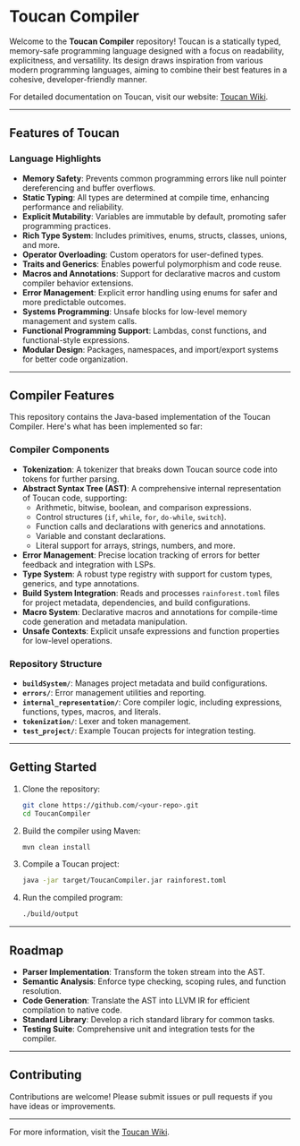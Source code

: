 # Toucan Compiler

Welcome to the **Toucan Compiler** repository! Toucan is a statically typed, memory-safe programming language designed with a focus on readability, explicitness, and versatility. Its design draws inspiration from various modern programming languages, aiming to combine their best features in a cohesive, developer-friendly manner.

For detailed documentation on Toucan, visit our website: [Toucan Wiki](https://toucan.wiki).

---

## Features of Toucan

### Language Highlights
- **Memory Safety**: Prevents common programming errors like null pointer dereferencing and buffer overflows.
- **Static Typing**: All types are determined at compile time, enhancing performance and reliability.
- **Explicit Mutability**: Variables are immutable by default, promoting safer programming practices.
- **Rich Type System**: Includes primitives, enums, structs, classes, unions, and more.
- **Operator Overloading**: Custom operators for user-defined types.
- **Traits and Generics**: Enables powerful polymorphism and code reuse.
- **Macros and Annotations**: Support for declarative macros and custom compiler behavior extensions.
- **Error Management**: Explicit error handling using enums for safer and more predictable outcomes.
- **Systems Programming**: Unsafe blocks for low-level memory management and system calls.
- **Functional Programming Support**: Lambdas, const functions, and functional-style expressions.
- **Modular Design**: Packages, namespaces, and import/export systems for better code organization.

---

## Compiler Features

This repository contains the Java-based implementation of the Toucan Compiler. Here's what has been implemented so far:

### Compiler Components
- **Tokenization**: A tokenizer that breaks down Toucan source code into tokens for further parsing.
- **Abstract Syntax Tree (AST)**: A comprehensive internal representation of Toucan code, supporting:
  - Arithmetic, bitwise, boolean, and comparison expressions.
  - Control structures (`if`, `while`, `for`, `do-while`, `switch`).
  - Function calls and declarations with generics and annotations.
  - Variable and constant declarations.
  - Literal support for arrays, strings, numbers, and more.
- **Error Management**: Precise location tracking of errors for better feedback and integration with LSPs.
- **Type System**: A robust type registry with support for custom types, generics, and type annotations.
- **Build System Integration**: Reads and processes `rainforest.toml` files for project metadata, dependencies, and build configurations.
- **Macro System**: Declarative macros and annotations for compile-time code generation and metadata manipulation.
- **Unsafe Contexts**: Explicit unsafe expressions and function properties for low-level operations.

### Repository Structure
- **`buildSystem/`**: Manages project metadata and build configurations.
- **`errors/`**: Error management utilities and reporting.
- **`internal_representation/`**: Core compiler logic, including expressions, functions, types, macros, and literals.
- **`tokenization/`**: Lexer and token management.
- **`test_project/`**: Example Toucan projects for integration testing.

---

## Getting Started

1. Clone the repository:
   ```bash
   git clone https://github.com/<your-repo>.git
   cd ToucanCompiler
   ```

2. Build the compiler using Maven:
   ```bash
   mvn clean install
   ```

3. Compile a Toucan project:
   ```bash
   java -jar target/ToucanCompiler.jar rainforest.toml
   ```

4. Run the compiled program:
   ```bash
   ./build/output
   ```

---

## Roadmap

- **Parser Implementation**: Transform the token stream into the AST.
- **Semantic Analysis**: Enforce type checking, scoping rules, and function resolution.
- **Code Generation**: Translate the AST into LLVM IR for efficient compilation to native code.
- **Standard Library**: Develop a rich standard library for common tasks.
- **Testing Suite**: Comprehensive unit and integration tests for the compiler.

---

## Contributing

Contributions are welcome! Please submit issues or pull requests if you have ideas or improvements.

---

For more information, visit the [Toucan Wiki](https://toucan.wiki).
